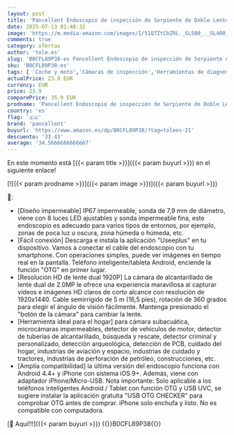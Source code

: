 ```yaml
---
layout: post
title: 'Pancellent Endoscopio de inspección de Serpiente de Doble Lente 1920P  Boroscopio Tipo C  Cámara de Alcance con 8 Luces LED para Smartphone Android e iOS  iPhone  iPad  Samsung  5 M '
date: 2025-07-13 01:48:32
image: 'https://m.media-amazon.com/images/I/51Q7ZtCbZRL._SL500_._SL400_.jpg'
comments: true
category: ofertas
author: 'tole.es'
slug: 'B0CFL89P38-es Pancellent Endoscopio de inspección de Serpiente de Doble...'
sku: 'B0CFL89P38-es'
tags: [ 'Coche y moto','Cámaras de inspección','Herramientas de diagnóstico, test y medidores','Herramientas para coche','ipad','iphone','pancellent','🇪🇸', ]
actualPrice: 23.9 EUR
currency: EUR
price: 23.9
comparePrice: 35.9 EUR
prodname: 'Pancellent Endoscopio de inspección de Serpiente de Doble Lente 1920P  Boroscopio Tipo C  Cámara de Alcance con 8 Luces LED para Smartphone Android e iOS  iPhone  iPad  Samsung  5 M '
country: 'es'
flag: '🇪🇸'
brand: 'pancellent'
buyurl: 'https://www.amazon.es/dp/B0CFL89P38/?tag=tolees-21'
descuento: '33.43'
average: '34.5666666666667'
---
```


En este momento está [{{< param title >}}]({{< param buyurl >}}) en el siguiente enlace!

[![{{< param prodname >}}]({{< param image >}})]({{< param buyurl >}})

🔎:

- [Diseño impermeable] IP67 impermeable, sonda de 7,9 mm de diámetro, viene con 8 luces LED ajustables y sonda impermeable fina, este endoscopio es adecuado para varios tipos de entornos, por ejemplo, zonas de poca luz u oscura, zona húmeda o húmeda, etc.
- [Fácil conexión] Descarga e instala la aplicación "Useeplus" en tu dispositivo. Vamos a conectar el cable del endoscopio con tu smartphone. Con operaciones simples, puede ver imágenes en tiempo real en la pantalla. Teléfono inteligente/tableta Android, enciende la función "OTG" en primer lugar.
- [Resolución HD de lente dual 1920P] La cámara de alcantarillado de lente dual de 2.0MP le ofrece una experiencia maravillosa al capturar videos e imágenes HD claros de corto alcance con resolución de 1920x1440. Cable semirrígido de 5 m (16,5 pies), rotación de 360 grados para elegir el ángulo de visión fácilmente. Mantenga presionado el "botón de la cámara" para cambiar la lente.
- [Herramienta ideal para el hogar] para cámara subacuática, microcámaras impermeables, detector de vehículos de motor, detector de tuberías de alcantarillado, búsqueda y rescate, detector criminal y personalizado, detección arqueológica, detección de PCB, cuidado del hogar, industrias de aviación y espacio, industrias de cuidado y tractores, industrias de perforación de petróleo, construcciones, etc.
- [Amplia compatibilidad] la última versión del endoscopio funciona con Android 4.4+ y iPhone con sistema iOS 9+. Además, viene con adaptador iPhone/Micro-USB. Nota importante: Solo aplicable a los teléfonos inteligentes Android / Tablet con función OTG y USB UVC, se sugiere instalar la aplicación gratuita "USB OTG CHECKER" para comprobar OTG antes de comprar. iPhone solo enchufa y listo. No es compatible con computadora.

[🛒 Aquí!!!]({{< param buyurl >}})
{{<world>}}B0CFL89P38{{</world>}}
